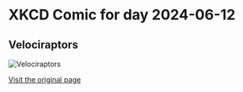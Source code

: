 
# XKCD Comic for day 2024-06-12

## Velociraptors

![Velociraptors](https://imgs.xkcd.com/comics/velociraptors.jpg "You're probably thinking, 'has it been a decade?'  It's been over thirteen years, buddy.")

[Visit the original page](https://xkcd.com/86/)
